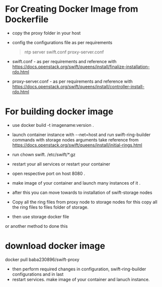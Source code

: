 # For Creating Docker Image from Dockerfile

* copy the proxy folder in your host
* config the configurations file as per requirements
  > ntp server
  > swift.conf
  > proxy-server.conf
 
* swift.conf - as per requirements and reference with https://docs.openstack.org/swift/queens/install/finalize-installation-rdo.html
* proxy-server.conf - as per requirements and reference with https://docs.openstack.org/swift/queens/install/controller-install-rdo.html

# For building docker image
* use docker build -t imagename:version .
* launch container instance with --net=host and run swift-ring-builder commands with storage nodes arguments take reference from 
https://docs.openstack.org/swift/queens/install/initial-rings.html
* run chown swift. /etc/swift/*.gz
* restart your all services or restart your container 
* open respective port on host  8080 .
* make image of your container and launch many instances of it .
* after this you can move towards to installation of swift-storage nodes

* Copy all the ring files from proxy node to storage nodes for this copy all the ring files to files folder of storage.
* then use storage docker file 

or another method to done this

# download docker image  
docker pull baba230896/swift-proxy
* then perform required changes in configuration, swift-ring-builder configurations and in last 
* restart services. make  image of your container and lanuch instance.

